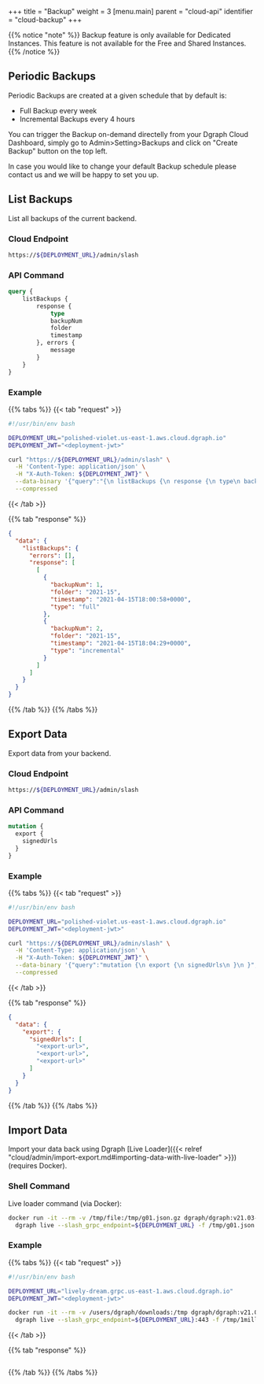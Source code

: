 +++
title = "Backup"
weight = 3
[menu.main]
    parent = "cloud-api"
    identifier = "cloud-backup"
+++

{{% notice "note" %}}
Backup feature is only available for Dedicated Instances. This feature is not available for the Free and Shared Instances. 
{{% /notice %}}

## Periodic Backups

Periodic Backups are created at a given schedule that by default is:
- Full Backup every week 
- Incremental Backups every 4 hours 

You can trigger the Backup on-demand directelly from your Dgraph Cloud Dashboard, simply go to Admin>Setting>Backups and click on "Create Backup" button on the top left. 

In case you would like to change your default Backup schedule please contact us and we will be happy to set you up. 

## List Backups

List all backups of the current backend.

### Cloud Endpoint

```bash
https://${DEPLOYMENT_URL}/admin/slash
```

### API Command

```graphql
query {
    listBackups {
        response {
            type
            backupNum
            folder
            timestamp
        }, errors {
            message
        }
    }
}
```

### Example

{{% tabs %}} {{< tab "request" >}}
```bash
#!/usr/bin/env bash

DEPLOYMENT_URL="polished-violet.us-east-1.aws.cloud.dgraph.io"
DEPLOYMENT_JWT="<deployment-jwt>"

curl "https://${DEPLOYMENT_URL}/admin/slash" \
  -H 'Content-Type: application/json' \
  -H "X-Auth-Token: ${DEPLOYMENT_JWT}" \
  --data-binary '{"query":"{\n listBackups {\n response {\n type\n backupNum\n folder\n timestamp\n }, errors {\n message\n }\n} \n}","variables":{}}' \
  --compressed
```
{{< /tab >}} 

{{% tab "response" %}}
```json
{
  "data": {
    "listBackups": {
      "errors": [],
      "response": [
        [
          {
            "backupNum": 1,
            "folder": "2021-15",
            "timestamp": "2021-04-15T18:00:58+0000",
            "type": "full"
          },
          {
            "backupNum": 2,
            "folder": "2021-15",
            "timestamp": "2021-04-15T18:04:29+0000",
            "type": "incremental"
          }
        ]
      ]
    }
  }
}
```
{{% /tab %}} {{% /tabs %}}

## Export Data

Export data from your backend.

### Cloud Endpoint

```bash
https://${DEPLOYMENT_URL}/admin/slash
```

### API Command

```graphql
mutation {
  export {
    signedUrls
  }
}
```

### Example

{{% tabs %}} {{< tab "request" >}}
```bash
#!/usr/bin/env bash

DEPLOYMENT_URL="polished-violet.us-east-1.aws.cloud.dgraph.io"
DEPLOYMENT_JWT="<deployment-jwt>"

curl "https://${DEPLOYMENT_URL}/admin/slash" \
  -H 'Content-Type: application/json' \
  -H "X-Auth-Token: ${DEPLOYMENT_JWT}" \
  --data-binary '{"query":"mutation {\n export {\n signedUrls\n }\n }","variables":{}}' \
  --compressed
```
{{< /tab >}} 

{{% tab "response" %}}
```json
{
  "data": {
    "export": {
      "signedUrls": [
        "<export-url>",
        "<export-url>",
        "<export-url>"
      ]
    }
  }
}
```
{{% /tab %}} {{% /tabs %}}

## Import Data

Import your data back using Dgraph [Live Loader]({{< relref "cloud/admin/import-export.md#importing-data-with-live-loader" >}}) (requires Docker).

### Shell Command

Live loader command (via Docker):

```sh
docker run -it --rm -v /tmp/file:/tmp/g01.json.gz dgraph/dgraph:v21.03-slash \
  dgraph live --slash_grpc_endpoint=${DEPLOYMENT_URL} -f /tmp/g01.json.gz -t ${DEPLOYMENT_JWT}
```

### Example

{{% tabs %}} {{< tab "request" >}}
```bash
#!/usr/bin/env bash

DEPLOYMENT_URL="lively-dream.grpc.us-east-1.aws.cloud.dgraph.io"
DEPLOYMENT_JWT="<deployment-jwt>"

docker run -it --rm -v /users/dgraph/downloads:/tmp dgraph/dgraph:v21.03-slash \
  dgraph live --slash_grpc_endpoint=${DEPLOYMENT_URL}:443 -f /tmp/1million.rdf.gz -t ${DEPLOYMENT_JWT}
```
{{< /tab >}} 

{{% tab "response" %}}
```json
```
{{% /tab %}} {{% /tabs %}}
